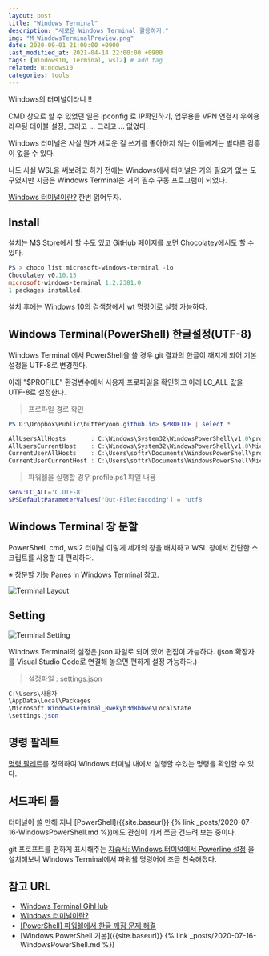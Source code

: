```yaml
---
layout: post
title: "Windows Terminal"
description: "새로운 Windows Terminal 활용하기."
img: "M_WindowsTerminalPreview.png"
date: 2020-09-01 21:00:00 +0900
last_modified_at: 2021-04-14 22:00:00 +0900
tags: [Windows10, Terminal, wsl2] # add tag
related: Windows10
categories: tools
---
```


Windows의 터미널이라니 !!  

CMD 창으로 할 수 있었던 일은 ipconfig 로 IP확인하기, 업무용을 VPN 연결시 우회용 라우팅 테이블 설정, 그리고 ... 그리고 ... 없었다. 

Windows 터미널은 사실 뭔가 새로운 걸 쓰기를 좋아하지 않는 이들에게는 별다른 감흥이 없을 수 있다. 

나도 사실 WSL을 써보려고 하기 전에는 Windows에서 터미널은 거의 필요가 없는 도구였지만 지금은 Windows Terminal은 거의 필수 구동 프로그램이 되었다. 

[Windows 터미널이란?](https://docs.microsoft.com/ko-kr/windows/terminal/) 한번 읽어두자. 

## Install  

설치는 [MS Store](https://aka.ms/terminal)에서 할 수도 있고 [GitHub](https://github.com/microsoft/terminal) 페이지를 보면 [Chocolatey](https://chocolatey.org)에서도 할 수 있다. 

```powershell
PS > choco list microsoft-windows-terminal -lo
Chocolatey v0.10.15
microsoft-windows-terminal 1.2.2381.0
1 packages installed.
```

설치 후에는 Windows 10의 검색창에서 wt 명령어로 실행 가능하다.  

## Windows Terminal(PowerShell) 한글설정(UTF-8)   

Windows Terminal 에서 PowerShell을 쓸 경우 git 결과의 한글이 깨지게 되어 기본설정을 UTF-8로 변경한다. 

아래 "$PROFILE" 환경변수에서 사용자 프로파일을 확인하고 아래 LC_ALL 값을 UTF-8로 설정한다.  

> 프로파일 경로 확인  

```powershell
PS D:\Dropbox\Public\butteryoon.github.io> $PROFILE | select *

AllUsersAllHosts       : C:\Windows\System32\WindowsPowerShell\v1.0\profile.ps1
AllUsersCurrentHost    : C:\Windows\System32\WindowsPowerShell\v1.0\Microsoft.PowerShell_profile.ps1
CurrentUserAllHosts    : C:\Users\softr\Documents\WindowsPowerShell\profile.ps1
CurrentUserCurrentHost : C:\Users\softr\Documents\WindowsPowerShell\Microsoft.PowerShell_profile.ps1
``` 

> 파워쉘을 실행할 경우 profile.ps1 파일 내용

```powershell
$env:LC_ALL='C.UTF-8'
$PSDefaultParameterValues['Out-File:Encoding'] = 'utf8
```

## Windows Terminal 창 분할 

PowerShell, cmd, wsl2 터미널 이렇게 세개의 창을 배치하고 WSL 창에서 간단한 스크립트를 사용할 대 편리하다.   

※ 창분할 기능 [Panes in Windows Terminal](https://docs.microsoft.com/ko-kr/windows/terminal/panes) 참고. 

![Terminal Layout]({{site.bashurl}}/assets/img/Terminal_Layout.png) 

## Setting 

![Terminal Setting]({{site.bashurl}}/assets/img/WindowsTerminal_setting.png)   

Windows Terminal의 설정은 json 파일로 되어 있어 편집이 가능하다. (json 확장자를 Visual Studio Code로 연결해 놓으면 편하게 설정 가능하다.)  

> 설정파일 : settings.json 

```powershell
C:\Users\사용자
\AppData\Local\Packages
\Microsoft.WindowsTerminal_8wekyb3d8bbwe\LocalState
\settings.json 
```

## 명령 팔레트 

[명령 팔레트](https://docs.microsoft.com/ko-kr/windows/terminal/command-palette)를 정의하여 Windows 터미널 내에서 실행할 수있는 명령을 확인할 수 있다. 

## 서드파티 툴 

터미널이 쓸 만해 지니 [PowerShell]({{site.baseurl}} {% link _posts/2020-07-16-WindowsPowerShell.md %})에도 관심이 가서 쪼금 건드려 보는 중이다. 

git 프로프트를 편하게 표시해주는 [자습서: Windows 터미널에서 Powerline 설정](https://docs.microsoft.com/ko-kr/windows/terminal/tutorials/powerline-setup) 을 설치해보니 Windows Terminal에서 파워쉘 명령어에 조금 친숙해졌다. 


## 참고 URL
- [Windows Terminal GihHub](https://github.com/microsoft/terminal)
- [Windows 터미널이란?](https://docs.microsoft.com/ko-kr/windows/terminal/)
- [[PowerShell] 파워쉘에서 한글 깨짐 문제 해결](https://psychoria.tistory.com/737)
- [Windows PowerShell 기본]({{site.baseurl}} {% link _posts/2020-07-16-WindowsPowerShell.md %})